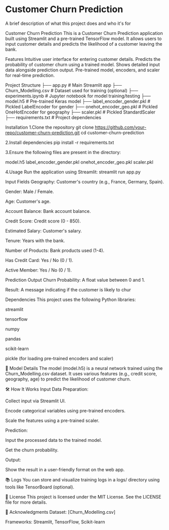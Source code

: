
# Customer Churn Prediction

A brief description of what this project does and who it's for

Customer Churn Prediction
This is a Customer Churn Prediction application built using Streamlit and a pre-trained TensorFlow model. It allows users to input customer details and predicts the likelihood of a customer leaving the bank.

Features
 Intuitive user interface for entering customer details.
 Predicts the probability of customer churn using a trained model.
 Shows detailed input data alongside prediction output.
 Pre-trained model, encoders, and scaler for real-time prediction.

Project Structure
├── app.py                      # Main Streamlit app
├── Churn_Modelling.csv         # Dataset used for training (optional)
├── experiments.ipynb           # Jupyter notebook for model training/testing
├── model.h5                    # Pre-trained Keras model
├── label_encoder_gender.pkl    # Pickled LabelEncoder for gender
├── onehot_encoder_geo.pkl      # Pickled OneHotEncoder for geography
├── scaler.pkl                  # Pickled StandardScaler
├── requirements.txt            # Project dependencies


Installation
1.Clone the repository
git clone https://github.com/your-repo/customer-churn-prediction.git
cd customer-churn-prediction

2.Install dependencies
pip install -r requirements.txt


3.Ensure the following files are present in the directory:

model.h5
label_encoder_gender.pkl
onehot_encoder_geo.pkl
scaler.pkl

4.Usage
Run the application using Streamlit:
streamlit run app.py

Input Fields
Geography: Customer's country (e.g., France, Germany, Spain).

Gender: Male / Female.

Age: Customer's age.

Account Balance: Bank account balance.

Credit Score: Credit score (0 - 850).

Estimated Salary: Customer's salary.

Tenure: Years with the bank.

Number of Products: Bank products used (1-4).

Has Credit Card: Yes / No (0 / 1).

Active Member: Yes / No (0 / 1).


Prediction Output
Churn Probability: A float value between 0 and 1.

Result: A message indicating if the customer is likely to chur

Dependencies
This project uses the following Python libraries:

streamlit

tensorflow

numpy

pandas

scikit-learn

pickle (for loading pre-trained encoders and scaler)

🧠 Model Details
The model (model.h5) is a neural network trained using the Churn_Modelling.csv dataset. It uses various features (e.g., credit score, geography, age) to predict the likelihood of customer churn.

🛠 How It Works
Input Data Preparation:

Collect input via Streamlit UI.

Encode categorical variables using pre-trained encoders.

Scale the features using a pre-trained scaler.

Prediction:

Input the processed data to the trained model.

Get the churn probability.

Output:

Show the result in a user-friendly format on the web app.

📚 Logs
You can store and visualize training logs in a logs/ directory using tools like TensorBoard (optional).

📄 License
This project is licensed under the MIT License.
See the LICENSE file for more details.

🙏 Acknowledgments
Dataset: [Churn_Modelling.csv]

Frameworks: Streamlit, TensorFlow, Scikit-learn

